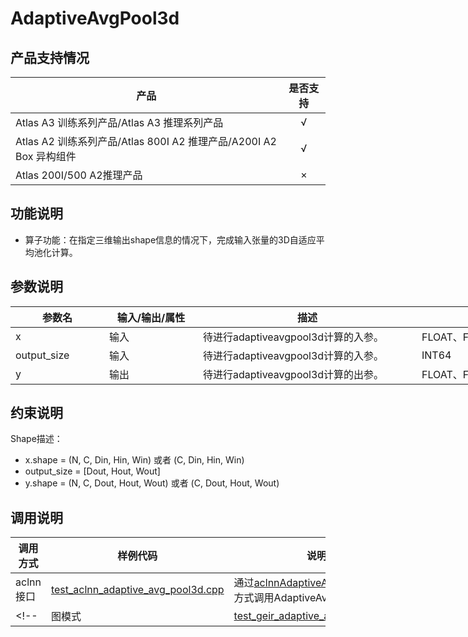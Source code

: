 # AdaptiveAvgPool3d

##  产品支持情况

| 产品 | 是否支持 |
| ---- | :----:|
|Atlas A3 训练系列产品/Atlas A3 推理系列产品|√|
|Atlas A2 训练系列产品/Atlas 800I A2 推理产品/A200I A2 Box 异构组件|√|
|Atlas 200I/500 A2推理产品|×|

## 功能说明

- 算子功能：在指定三维输出shape信息的情况下，完成输入张量的3D自适应平均池化计算。


## 参数说明

<table style="undefined;table-layout: fixed; width: 1100px"><colgroup>
  <col style="width: 150px">
  <col style="width: 150px">
  <col style="width: 350px">
  <col style="width: 250px">
  <col style="width: 200px">
  </colgroup>
  <thead>
    <tr>
      <th>参数名</th>
      <th>输入/输出/属性</th>
      <th>描述</th>
      <th>数据类型</th>
      <th>数据格式</th>
    </tr></thead>
  <tbody>
    <tr>
      <td>x</td>
      <td>输入</td>
      <td>待进行adaptiveavgpool3d计算的入参。</td>
      <td>FLOAT、FLOAT16、BFLOAT16</td>
      <td>ND</td>
    </tr>
    <tr>
      <td>output_size</td>
      <td>输入</td>
      <td>待进行adaptiveavgpool3d计算的入参。</td>
      <td>INT64</td>
      <td>-</td>
    </tr>
    <tr>
      <td>y</td>
      <td>输出</td>
      <td>待进行adaptiveavgpool3d计算的出参。</td>
      <td>FLOAT、FLOAT16、BFLOAT16</td>
      <td>ND</td>
    </tr>
  </tbody></table>


## 约束说明

Shape描述：

- x.shape = (N, C, Din, Hin, Win) 或者 (C, Din, Hin, Win)
- output_size = [Dout, Hout, Wout]
- y.shape = (N, C, Dout, Hout, Wout) 或者 (C, Dout, Hout, Wout)


## 调用说明

| 调用方式   | 样例代码           | 说明                                         |
| ---------------- | --------------------------- | --------------------------------------------------- |
| aclnn接口  | [test_aclnn_adaptive_avg_pool3d.cpp](examples/test_aclnn_adaptive_avg_pool3d.cpp) | 通过[aclnnAdaptiveAvgPool3d](docs/aclnnAdaptiveAvgPool3d.md)接口方式调用AdaptiveAvgPool3d算子。 |
<!--| 图模式 | [test_geir_adaptive_avg_pool3d.cpp](examples/test_geir_adaptive_avg_pool3d.cpp)  | 通过[算子IR](op_graph/adaptive_avg_pool3d_proto.h)构图方式调用AdaptiveAvgPool3d算子。         |-->
